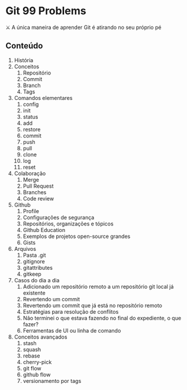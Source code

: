 # Git 99 Problems

⚔️ A única maneira de aprender Git é atirando no seu próprio pé

## Conteúdo

1. História
2. Conceitos
    1. Repositório
    2. Commit
    3. Branch
    4. Tags
3. Comandos elementares
    1. config
    2. init
    3. status
    4. add
    5. restore
    6. commit
    7. push
    8. pull
    9. clone
    10. log
    11. reset
4. Colaboração
    1. Merge
    2. Pull Request
    3. Branches
    4. Code review
5. Github
    1. Profile
    2. Configurações de segurança
    3. Repositórios, organizações e tópicos
    4. Github Education
    5. Exemplos de projetos open-source grandes
    6. Gists
6. Arquivos
    1. Pasta .git
    2. gitignore
    3. gitattributes
    4. gitkeep
7. Casos do dia a dia
    1. Adicionado um repositório remoto a um repositório git local já existente
    2. Revertendo um commit
    3. Revertendo um commit que já está no repositório remoto
    4. Estratégias para resolução de conflitos
    5. Não terminei o que estava fazendo no final do expediente, o que fazer?
    6. Ferramentas de UI ou linha de comando
8. Conceitos avançados
    1. stash
    2. squash
    3. rebase
    4. cherry-pick
    5. git flow
    6. github flow
    7. versionamento por tags
